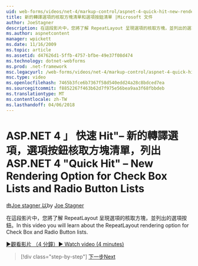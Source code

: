 ```yaml
---
uid: web-forms/videos/net-4/markup-control/aspnet-4-quick-hit-new-rendering-option-for-check-box-lists-and-radio-button-lists
title: 新的轉譯選項的核取方塊清單和選項按鈕清單 |Microsoft 文件
author: JoeStagner
description: 在這段影片中，您將了解 RepeatLayout 呈現選項的核取方塊，並列出的選項按鈕。
ms.author: aspnetcontent
manager: wpickett
ms.date: 11/16/2009
ms.topic: article
ms.assetid: d47626d1-5ffb-4757-bfbe-49e37f08d474
ms.technology: dotnet-webforms
ms.prod: .net-framework
msc.legacyurl: /web-forms/videos/net-4/markup-control/aspnet-4-quick-hit-new-rendering-option-for-check-box-lists-and-radio-button-lists
msc.type: video
ms.openlocfilehash: 7465b3fce6b7367f58d540edd24a28c8bdced7ea
ms.sourcegitcommit: f8852267f463b62d7f975e56bea9aa3f68fbbdeb
ms.translationtype: MT
ms.contentlocale: zh-TW
ms.lasthandoff: 04/06/2018
---
```

<a name="aspnet-4-quick-hit--new-rendering-option-for-check-box-lists-and-radio-button-lists"></a><span data-ttu-id="a4a7f-103">ASP.NET 4 」 快速 Hit"– 新的轉譯選項，選項按鈕核取方塊清單，列出</span><span class="sxs-lookup"><span data-stu-id="a4a7f-103">ASP.NET 4 "Quick Hit" – New Rendering Option for Check Box Lists and Radio Button Lists</span></span>
====================
<span data-ttu-id="a4a7f-104">由[Joe stagner 以](https://github.com/JoeStagner)</span><span class="sxs-lookup"><span data-stu-id="a4a7f-104">by [Joe Stagner](https://github.com/JoeStagner)</span></span>

<span data-ttu-id="a4a7f-105">在這段影片中，您將了解 RepeatLayout 呈現選項的核取方塊，並列出的選項按鈕。</span><span class="sxs-lookup"><span data-stu-id="a4a7f-105">In this video you will learn about the RepeatLayout rendering option for Check Box and Radio Button lists.</span></span> 

[<span data-ttu-id="a4a7f-106">&#9654;觀看影片 （4 分鐘）</span><span class="sxs-lookup"><span data-stu-id="a4a7f-106">&#9654; Watch video (4 minutes)</span></span>](https://channel9.msdn.com/Blogs/ASP-NET-Site-Videos/aspnet-4-quick-hit-new-rendering-option-for-check-box-lists-and-radio-button-lists)

> [!div class="step-by-step"]
> [<span data-ttu-id="a4a7f-107">下一步</span><span class="sxs-lookup"><span data-stu-id="a4a7f-107">Next</span></span>](aspnet-4-quick-hit-table-free-templated-controls.md)
